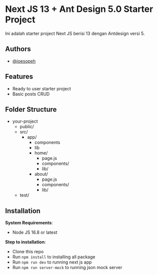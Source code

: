 # Next JS 13 + Ant Design 5.0 Starter Project

Ini adalah starter project Next JS berisi 13 dengan Antdesign versi 5.

## Authors

- [@joesopeh](https://www.github.com/joesoeph)

## Features

- Ready to user starter project
- Basic posts CRUD

## Folder Structure

- your-project
  - public/
  - src/
    - app/
      - components
      - lib
      - home/
        - page.js
        - components/
        - lib/
      - about/
        - page.js
        - components/
        - lib/
  - test/

## Installation

**System Requirements**:

- Node JS 16.8 or latest

**Step to installation**:

- Clone this repo
- Run `npm install` to installing all package
- Run `npm run dev` to running next js app
- Run `npm run server-mock` to running json mock server
